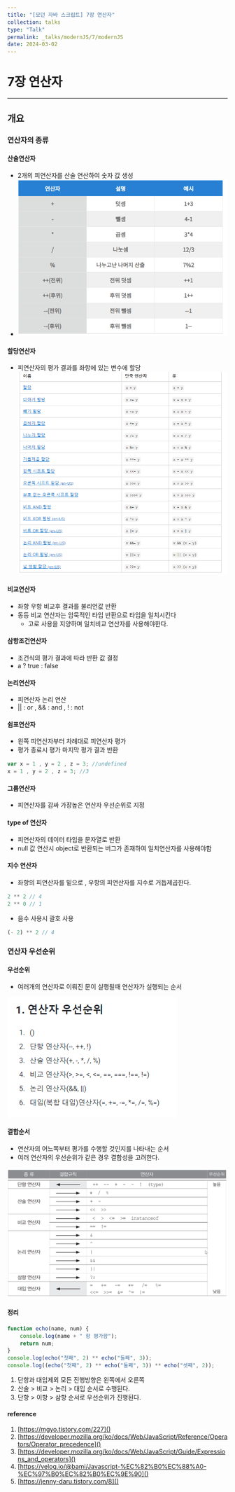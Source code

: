 ```yaml
---
title: "[모던 자바 스크립트] 7장 연산자"
collection: talks
type: "Talk"
permalink: _talks/modernJS/7/modernJS
date: 2024-03-02
---
```


# 7장 연산자

---

## 개요

### 연산자의 종류

#### 산술연산자
- 2개의 피연산자를 산술 연산하여 숫자 값 생성
- ![alt text](image-3.png)
#### 할당연산자
- 피연산자의 평가 결과를 좌항에 있는 변수에 할당
  ![alt text](image-2.png)
#### 비교연산자
- 좌항 우항 비교후 결과를 불리언값 반환
- 동등 비교 연산자는 암묵적인 타입 반환으로 타입을 일치시킨다
    - 고로 사용을 지양하며 일치비교 연산자를 사용해야한다.
#### 삼항조건연산자
- 조건식의 평가 결과에 따라 반환 값 결정
- a ? true : false
#### 논리연산자
- 피연산자 논리 연산
- || : or , && : and , ! : not
#### 쉼표연산자
- 왼쪽 피연산자부터 차례대로 피연산자 평가
- 평가 종료시 평가 마지막 평가 결과 반환
```javascript
var x = 1 , y = 2 , z = 3; //undefined
x = 1 , y = 2 , z = 3; //3
```
#### 그룹연산자
- 피연산자를 감싸 가장높은 연산자 우선순위로 지정
#### type of 연산자
- 피연산자의 데이터 타입을 문자열로 반환
- null 값 연산시 object로 반환되는 버그가 존재하여 일치연산자를 사용해야함
#### 지수 연산자
- 좌항의 피연산자를 밑으로 , 우항의 피연산자를 지수로 거듭제곱한다.
```javascript
2 ** 2 // 4
2 ** 0 // 1
```
- 음수 사용시 괄호 사용
```javascript
(- 2) ** 2 // 4

```

### 연산자 우선순위
#### 우선순위
- 여러개의 연산자로 이뤄진 문이 실행될때 연산자가 실행되는 순서

![alt text](image.png)

#### 결합순서
- 연산자의 어느쪽부터 평가를 수행할 것인지를 나타내는 순서
- 여러 연산자의 우선순위가 같은 경우 결합성을 고려한다.

![alt text](image-1.png)

#### 정리

```javascript
function echo(name, num) {
    console.log(name + " 항 평가함");
    return num;
}
console.log(echo("첫째", 2) ** echo("둘째", 3));
console.log((echo("첫째", 2) ** echo("둘째", 3)) ** echo("셋째", 2));
```



1. 단항과 대입제외 모든 진행방향은 왼쪽에서 오른쪽
2. 산술 > 비교 > 논리 > 대입 순서로 수행된다.
3. 단항 > 이항 > 삼항 순서로 우선순위가 진행된다.




#### reference
1. [https://mgyo.tistory.com/227]()
2. [https://developer.mozilla.org/ko/docs/Web/JavaScript/Reference/Operators/Operator_precedence]()
3. [https://developer.mozilla.org/ko/docs/Web/JavaScript/Guide/Expressions_and_operators]()
4. [https://velog.io/@bami/Javascript-%EC%82%B0%EC%88%A0-%EC%97%B0%EC%82%B0%EC%9E%90]()
5. [https://jenny-daru.tistory.com/8]()
